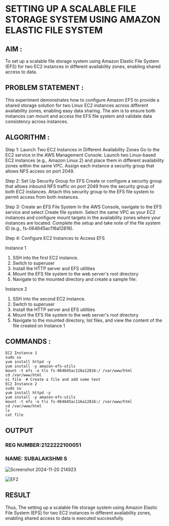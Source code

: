  #  SETTING UP A SCALABLE FILE STORAGE SYSTEM USING AMAZON ELASTIC FILE SYSTEM
## AIM :
To set up a scalable file storage system using Amazon Elastic File System (EFS) for two EC2 instances in different availability zones, enabling shared access to data.

## PROBLEM STATEMENT :
This experiment demonstrates how to configure Amazon EFS to provide a shared storage solution for two Linux EC2 instances across different availability zones, enabling easy data sharing. The aim is to ensure both instances can mount and access the EFS file system and validate data consistency across instances.

## ALGORITHM :
Step 1: Launch Two EC2 Instances in Different Availability Zones
Go to the EC2 service in the AWS Management Console.
Launch two Linux-based EC2 instances (e.g., Amazon Linux 2) and place them in different availability zones within the same VPC.
Assign each instance a security group that allows NFS access on port 2049.

Step 2: Set Up Security Group for EFS
Create or configure a security group that allows inbound NFS traffic on port 2049 from the security group of both EC2 instances.
Attach this security group to the EFS file system to permit access from both instances.

Step 3: Create an EFS File System
In the AWS Console, navigate to the EFS service and select Create file system.
Select the same VPC as your EC2 instances and configure mount targets in the availability zones where your instances are located.
Complete the setup and take note of the file system ID (e.g., fs-064645ac116a12816).

Step 4: Configure EC2 Instances to Access EFS

Instance 1
1. SSH into the first EC2 instance.
2. Switch to superuser
3. Install the HTTP server and EFS utilities
4. Mount the EFS file system to the web server's root directory
5. Navigate to the mounted directory and create a sample file:

Instance 2
1. SSH into the second EC2 instance.
2. Switch to superuser
3. Install the HTTP server and EFS utilities
4. Mount the EFS file system to the web server's root directory
5. Navigate to the mounted directory, list files, and view the content of the file created on Instance 1

## COMMANDS :
```
EC2 Instance 1
sudo su
yum install httpd -y
yum install -y amazon-efs-utils
mount -t efs -o tls fs-064645ac116a12816:/ /var/www/html
cd /var/www/html
vi file  # Create a file and add some text
EC2 Instance 2
sudo su
yum install httpd -y
yum install -y amazon-efs-utils
mount -t efs -o tls fs-064645ac116a12816:/ /var/www/html
cd /var/www/html
ls
cat file  
```

## OUTPUT

### REG NUMBER:2122222100051
### NAME: SUBALAKSHMI S

![Screenshot 2024-11-20 214923](https://github.com/user-attachments/assets/6db536a1-d78a-4a03-a2cc-2aacc4ad71d8)

![EF2](https://github.com/user-attachments/assets/fa09aac0-0557-45d8-8f58-beba0f58e568)






## RESULT
Thus, The setting up a scalable file storage system using Amazon Elastic File System (EFS) for two EC2 instances in different availability zones, enabling shared access to data is executed successfully.
 

